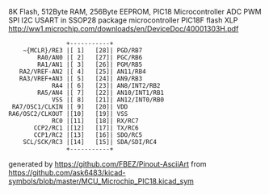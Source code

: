 8K Flash, 512Byte RAM, 256Byte EEPROM, PIC18 Microcontroller ADC PWM SPI I2C USART in SSOP28 package
microcontroller PIC18F flash XLP
http://ww1.microchip.com/downloads/en/DeviceDoc/40001303H.pdf


	                +-----------+
	    ~{MCLR}/RE3 |[ 1]   [28]| PGD/RB7
	        RA0/AN0 |[ 2]   [27]| PGC/RB6
	        RA1/AN1 |[ 3]   [26]| PGM/RB5
	   RA2/VREF-AN2 |[ 4]   [25]| AN11/RB4
	   RA3/VREF+AN3 |[ 5]   [24]| AN9/RB3
	            RA4 |[ 6]   [23]| AN8/INT2/RB2
	        RA5/AN4 |[ 7]   [22]| AN10/INT1/RB1
	            VSS |[ 8]   [21]| AN12/INT0/RB0
	 RA7/OSC1/CLKIN |[ 9]   [20]| VDD
	RA6/OSC2/CLKOUT |[10]   [19]| VSS
	            RC0 |[11]   [18]| RX/RC7
	       CCP2/RC1 |[12]   [17]| TX/RC6
	       CCP1/RC2 |[13]   [16]| SDO/RC5
	    SCL/SCK/RC3 |[14]   [15]| SDA/SDI/RC4
	                +-----------+


generated by https://github.com/FBEZ/Pinout-AsciiArt from https://github.com/ask6483/kicad-symbols/blob/master/MCU_Microchip_PIC18.kicad_sym